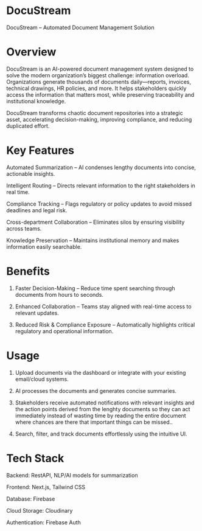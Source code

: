 # DocuStream
DocuStream – Automated Document Management Solution

# Overview
DocuStream is an AI-powered document management system designed to solve the modern organization’s biggest challenge: information overload. Organizations generate thousands of documents daily—reports, invoices, technical drawings, HR policies, and more. It helps stakeholders quickly access the information that matters most, while preserving traceability and institutional knowledge.

DocuStream transforms chaotic document repositories into a strategic asset, accelerating decision-making, improving compliance, and reducing duplicated effort.

# Key Features
Automated Summarization – AI condenses lengthy documents into concise, actionable insights.

Intelligent Routing – Directs relevant information to the right stakeholders in real time.

Compliance Tracking – Flags regulatory or policy updates to avoid missed deadlines and legal risk.

Cross-department Collaboration – Eliminates silos by ensuring visibility across teams.

Knowledge Preservation – Maintains institutional memory and makes information easily searchable.

# Benefits

1. Faster Decision-Making – Reduce time spent searching through documents from hours to seconds.


2. Enhanced Collaboration – Teams stay aligned with real-time access to relevant updates.


3. Reduced Risk & Compliance Exposure – Automatically highlights critical regulatory and operational information.

# Usage

1. Upload documents via the dashboard or integrate with your existing email/cloud systems.


2. AI processes the documents and generates concise summaries.


3. Stakeholders receive automated notifications with relevant insights and the action points derived from the lenghty documents so they can act immediately instead of wasting time by reading the entire document where chances are there that important things can be missed..


4. Search, filter, and track documents effortlessly using the intuitive UI.


# Tech Stack

Backend: RestAPI, NLP/AI models for summarization

Frontend: Next.js, Tailwind CSS

Database: Firebase

Cloud Storage: Cloudinary

Authentication: Firebase Auth




